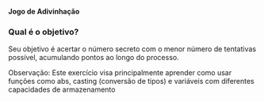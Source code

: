 **Jogo de Adivinhação**
### Qual é o objetivo?

Seu objetivo é acertar o número secreto com o menor número de tentativas possível, acumulando pontos ao longo do processo.

Observação: Este exercício visa principalmente aprender como usar funções como abs, casting (conversão de tipos) e variáveis com diferentes capacidades de armazenamento
